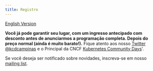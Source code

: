 ```yaml
---
title: Registro
---
```

[English Version](/register-en_us.md)

**Você já pode garantir seu lugar, com um ingresso antecipado com desconto antes de anunciarmos a programação completa. Depois do preço normal (ainda é muito barato!).** Fique atento aos nosso [Twitter @kcdcampinas](https://twitter.com/kcdcampinas) e o Principal da CNCF [Kubernetes Community Days](https://twitter.com/KubernetesDays)'.

Se você deseja ser notificado sobre novidades, inscreva-se em nosso [mailing list](https://mailchi.mp/f686e201c599/kcdams2020).
